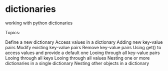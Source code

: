 # dictionaries
working with python dictionaries

Topics: 

Define a new dictionary
Access values in a dictionary
Adding new key-value pairs
Modify existing key-value pairs
Remove key-value pairs
Using get() to access values and provide a default one
Looing through all key-value pairs
Looing through all keys
Looing through all values
Nesting one or more dictionaries in a single dictionary
Nesting other objects in a dictionary
